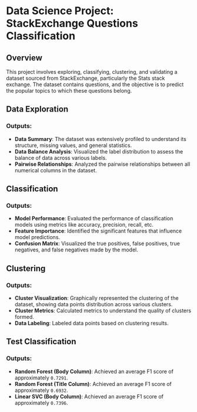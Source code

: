 # Data Science Project: StackExchange Questions Classification

## Overview
This project involves exploring, classifying, clustering, and validating a dataset sourced from StackExchange, particularly the Stats stack exchange. The dataset contains questions, and the objective is to predict the popular topics to which these questions belong.

## Data Exploration 

### Outputs:
- **Data Summary**: The dataset was extensively profiled to understand its structure, missing values, and general statistics.
- **Data Balance Analysis**: Visualized the label distribution to assess the balance of data across various labels.
- **Pairwise Relationships**: Analyzed the pairwise relationships between all numerical columns in the dataset.

## Classification

### Outputs:
- **Model Performance**: Evaluated the performance of classification models using metrics like accuracy, precision, recall, etc.
- **Feature Importance**: Identified the significant features that influence model predictions.
- **Confusion Matrix**: Visualized the true positives, false positives, true negatives, and false negatives made by the model.

## Clustering

### Outputs:
- **Cluster Visualization**: Graphically represented the clustering of the dataset, showing data points distribution across various clusters.
- **Cluster Metrics**: Calculated metrics to understand the quality of clusters formed.
- **Data Labeling**: Labeled data points based on clustering results.

## Test Classification

### Outputs:
- **Random Forest (Body Column)**: Achieved an average F1 score of approximately `0.7291`.
- **Random Forest (Title Column)**: Achieved an average F1 score of approximately `0.6932`.
- **Linear SVC (Body Column)**: Achieved an average F1 score of approximately `0.7396`.

